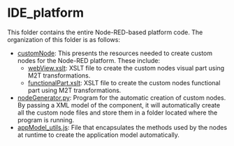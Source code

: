 # IDE_platform

This folder contains the entire Node-RED-based platform code. The organization of this folder is as follows:

  - [customNode](https://github.com/ekhurtado/GCIS_MDE_methodology/tree/main/IDE_platform/customNode): This presents the resources needed to create custom nodes for the Node-RED platform. These include:
    - [webView.xslt](https://github.com/ekhurtado/GCIS_MDE_methodology/blob/main/IDE_platform/customNode/webView.xslt): XSLT file to create the custom nodes visual part using M2T transformations.
    - [functionalPart.xslt](https://github.com/ekhurtado/GCIS_MDE_methodology/blob/main/IDE_platform/customNode/functionalPart.xslt): XSLT file to create the custom nodes functional part using M2T transformations.
  - [nodeGenerator.py](https://github.com/ekhurtado/GCIS_MDE_methodology/blob/main/IDE_platform/nodeGenerator.py): Program for the automatic creation of custom nodes. By passing a XML model of the component, it will automatically create all the custom node files and store them in a folder located where the program is running.
  - [appModel_utils.js](https://github.com/ekhurtado/GCIS_MDE_methodology/blob/main/IDE_platform/appModel_utils.js): File that encapsulates the methods used by the nodes at runtime to create the application model automatically.
